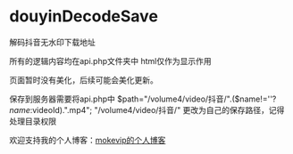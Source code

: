# douyinDecodeSave
解码抖音无水印下载地址

所有的逻辑内容均在api.php文件夹中
html仅作为显示作用

页面暂时没有美化，后续可能会美化更新。

保存到服务器需要将api.php中
$path="/volume4/video/抖音/".($name!=''?$name:$videoId).".mp4";
"/volume4/video/抖音/" 更改为自己的保存路径，记得处理目录权限

欢迎支持我的个人博客：<a href="http://blog.mokevip.top/">mokevip的个人博客</a>
